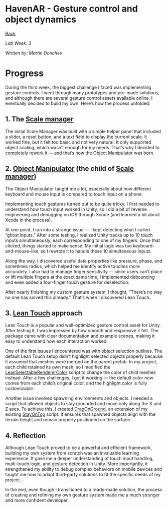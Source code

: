 # HavenAR - Gesture control and object dynamics

[Back](../README.md)

_Lab Week: 3_

_Written by: Martin Donchev_

# Progress

During the third week, the biggest challenge I faced was implementing gesture controls. I went through many prototypes and pre-made solutions, and although there are several gesture control assets available online, I eventually decided to build my own. Here’s how the process unfolded:

## 1. The [Scale manager](../HavenAR/Assets/Scripts/ScaleManager.cs)

The initial Scale Manager was built with a simple helper panel that included a slider, a reset button, and a text field to display the current scale. It worked fine, but it felt too basic and not very natural. It only supported object scaling, which wasn’t enough for my needs. That’s why I decided to completely rework it — and that’s how the Object Manipulator was born.

## 2. [Object Manipulator](../HavenAR/Assets/Scripts/ObjectManipulator.cs) (the child of [Scale manager](../HavenAR/Assets/Scripts/ScaleManager.cs))

The Object Manipulator taught me a lot, especially about how different keyboard and mouse input is compared to touch input on a phone.

Implementing touch gestures turned out to be quite tricky. I first needed to understand how touch input worked in Unity, so I did a bit of reverse engineering and debugging on iOS through Xcode (and learned a bit about Xcode in the process).

At one point, I ran into a strange issue — I kept detecting what I called “ghost inputs.” After some testing, I realized Unity tracks up to 10 touch inputs simultaneously, each corresponding to one of my fingers. Once that clicked, things started to make sense. My initial logic was too keyboard-and-mouse–like, so I rewrote it to handle these 10 simultaneous inputs.

Along the way, I discovered useful data properties like pressure, phase, and sometimes radius, which helped me identify active touches more accurately. I also had to manage finger sensitivity — since users can’t place or lift multiple fingers at the exact same time, I implemented debouncing and even added a four-finger touch gesture for deselection.

After nearly finishing my custom gesture system, I thought, “There’s no way no one has solved this already.” That’s when I discovered Lean Touch.

## 3. [Lean Touch](https://assetstore.unity.com/packages/tools/input-management/lean-touch-30111) approach

Lean Touch is a popular and well-optimized gesture control asset for Unity. After testing it, I was impressed by how smooth and responsive it felt. The package came with clear documentation and example scenes, making it easy to understand how each interaction worked.

One of the first issues I encountered was with object selection outlines. The default Lean Touch setup didn’t highlight selected objects properly because it assumed that meshes were merged on the parent prefab. In my project, each child retained its own mesh, so I modified the [LeanSelectableRendererColor]( ../HavenAR\Assets\Plugins\CW\LeanCommon\Extras\Scripts\LeanSelectableRendererColor.cs) script to change the color of child meshes instead. After a few challenges, I got it working — the default color now comes from each child’s original color, and the highlight color is fully customizable.

Another issue involved spawning environments and objects. I needed a script that allowed objects to stay grounded and move only along the X and Z axes. To achieve this, I created [DragOnGround](../HavenAR/Assets/Scripts/LeanTouch/DragOnGround.cs), an extension of my existing [StayOnTop](../HavenAR/Assets/Scripts/StayOnTop.cs) script. It ensures that spawned objects align with the terrain height and remain properly positioned on the surface.

## 4. Reflection

Although Lean Touch proved to be a powerful and efficient framework, building my own system from scratch was an invaluable learning experience. It gave me a deeper understanding of touch input handling, multi-touch logic, and gesture detection in Unity. More importantly, it strengthened my ability to debug complex behaviors on mobile devices and taught me how to adapt third-party solutions to fit the specific needs of my project.

In the end, even though I transitioned to a ready-made solution, the process of creating and refining my own gesture system made me a much stronger and more confident developer.